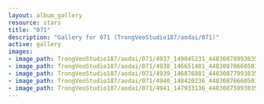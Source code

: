 ```yaml
---
layout: album_gallery
resource: stars
title: "071"
description: "Gallery for 071 (TrongVeoStudio187/aodai/071)"
active: gallery
images:
- image_path: TrongVeoStudio187/aodai/071/4937_149045231_448308789938350_3048168439250366855_n.jpg
- image_path: TrongVeoStudio187/aodai/071/4938_146651401_448308786605017_4677935116334807561_n.jpg
- image_path: TrongVeoStudio187/aodai/071/4939_146876881_448308779938351_2085721194275075326_n.jpg
- image_path: TrongVeoStudio187/aodai/071/4940_148420236_448308766605019_9210919931755570516_n.jpg
- image_path: TrongVeoStudio187/aodai/071/4941_147933136_448308759938353_2172973018552526799_n.jpg
---
```

